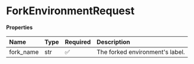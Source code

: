 # ForkEnvironmentRequest

**Properties**

| Name      | Type | Required | Description                     |
| :-------- | :--- | :------- | :------------------------------ |
| fork_name | str  | ✅       | The forked environment's label. |

<!-- This file was generated by liblab | https://liblab.com/ -->
